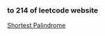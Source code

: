 ### to 214 of leetcode website

[Shortest Palindrome](https://leetcode-cn.com/problems/shortest-palindrome/)